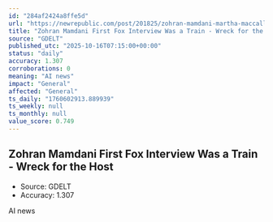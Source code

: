 ```yaml
---
id: "284af2424a8ffe5d"
url: "https://newrepublic.com/post/201825/zohran-mamdani-martha-maccallum-fox-interview-train-wreck"
title: "Zohran Mamdani First Fox Interview Was a Train - Wreck for the Host"
source: "GDELT"
published_utc: "2025-10-16T07:15:00+00:00"
status: "daily"
accuracy: 1.307
corroborations: 0
meaning: "AI news"
impact: "General"
affected: "General"
ts_daily: "1760602913.889939"
ts_weekly: null
ts_monthly: null
value_score: 0.749
---
```

## Zohran Mamdani First Fox Interview Was a Train - Wreck for the Host

- Source: GDELT
- Accuracy: 1.307

AI news
